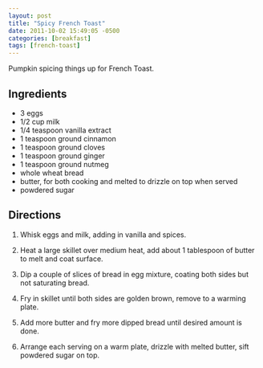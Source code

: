 ```yaml
---
layout: post
title: "Spicy French Toast"
date: 2011-10-02 15:49:05 -0500
categories: [breakfast]
tags: [french-toast]
---
```

Pumpkin spicing things up for French Toast.

## Ingredients

* 3 eggs
* 1/2 cup milk
* 1/4 teaspoon vanilla extract
* 1 teaspoon ground cinnamon
* 1 teaspoon ground cloves
* 1 teaspoon ground ginger
* 1 teaspoon ground nutmeg
* whole wheat bread
* butter, for both cooking and melted to drizzle on top when served
* powdered sugar



## Directions

1.  Whisk eggs and milk, adding in vanilla and spices.

1.  Heat a large skillet over medium heat, add about 1 tablespoon of butter to melt and coat surface.

1.  Dip a couple of slices of bread in egg mixture, coating both sides but not saturating bread.

1.  Fry in skillet until both sides are golden brown, remove to a warming plate.

1.  Add more butter and fry more dipped bread until desired amount is done.

1.  Arrange each serving on a warm plate, drizzle with melted butter, sift powdered sugar on top.
